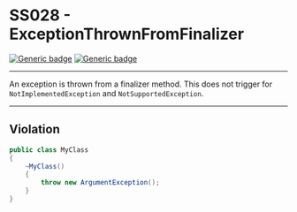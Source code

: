 # SS028 - ExceptionThrownFromFinalizer

[![Generic badge](https://img.shields.io/badge/Severity-Warning-yellow.svg)](https://shields.io/) [![Generic badge](https://img.shields.io/badge/CodeFix-No-lightgrey.svg)](https://shields.io/)

---

An exception is thrown from a finalizer method. This does not trigger for `NotImplementedException` and `NotSupportedException`.

---

## Violation
```cs
public class MyClass
{
    ~MyClass()
    {
        throw new ArgumentException();
    }
}
```